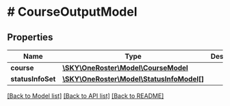 # # CourseOutputModel

## Properties

Name | Type | Description | Notes
------------ | ------------- | ------------- | -------------
**course** | [**\SKY\OneRoster\Model\CourseModel**](CourseModel.md) |  | [optional]
**statusInfoSet** | [**\SKY\OneRoster\Model\StatusInfoModel[]**](StatusInfoModel.md) |  | [optional]

[[Back to Model list]](../../README.md#models) [[Back to API list]](../../README.md#endpoints) [[Back to README]](../../README.md)
